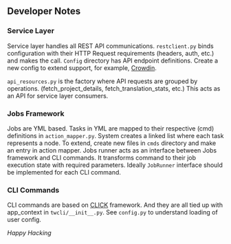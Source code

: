 ## Developer Notes

### Service Layer

Service layer handles all REST API communications. `restclient.py` binds configuration with their HTTP Request requirements (headers, auth, etc.) and makes the call.
`Config` directory has API endpoint definitions. Create a new config to extend support, for example, [Crowdin](https://crowdin.com/).

`api_resources.py` is the factory where API requests are grouped by operations. (fetch_project_details, fetch_translation_stats, etc.)
This acts as an API for service layer consumers.

### Jobs Framework

Jobs are YML based. Tasks in YML are mapped to their respective (cmd) definitions in `action_mapper.py`.
System creates a linked list where each task represents a node. To extend, create new files in `cmds` directory and make an entry in action mapper.
Jobs runner acts as an interface between Jobs framework and CLI commands. It transforms command to their job execution state with required parameters.
Ideally `JobRunner` interface should be implemented for each CLI command.

### CLI Commands

CLI commands are based on [CLICK](https://click.palletsprojects.com/en/8.1.x/) framework. And they are all tied up with app_context in `twcli/__init__.py`.
See `config.py` to understand loading of user config.

_Happy Hacking_
